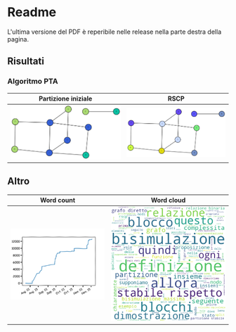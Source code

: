 # Readme
L'ultima versione del PDF è reperibile nelle release nella parte destra della pagina.

## Risultati
### Algoritmo PTA
Partizione iniziale | RSCP
--- | ---
![](res/pta-before.png) | ![](res/pta-after.png)

## Altro
Word count | Word cloud
--- | ---
![](res/word-count.png) | ![](res/word-cloud.png)
